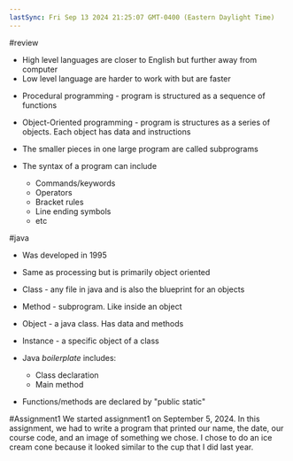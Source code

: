 ```yaml
---
lastSync: Fri Sep 13 2024 21:25:07 GMT-0400 (Eastern Daylight Time)
---
```

#review
* High level languages are closer to English but further away from computer
* Low level language are harder to work with but are faster

- Procedural programming - program is structured as a sequence of functions
- Object-Oriented programming - program is structures as a series of objects. Each object has data and instructions

- The smaller pieces in one large program are called subprograms

- The syntax of a program can include
	- Commands/keywords
	- Operators
	- Bracket rules
	- Line ending symbols
	- etc

#java
- Was developed in 1995
- Same as processing but is primarily object oriented

- Class - any file in java and is also the blueprint for an objects
- Method - subprogram. Like inside an object
- Object - a java class. Has data and methods
- Instance - a specific object of a class

- Java *boilerplate* includes:
	- Class declaration
	- Main method

- Functions/methods are declared by "public static"

#Assignment1
We started assignment1 on September 5, 2024. In this assignment, we had to write a program that printed our name, the date, our course code, and an image of something we chose. I chose to do an ice cream cone because it looked similar to the cup that I did last year.